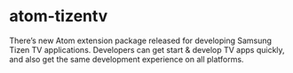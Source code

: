 # atom-tizentv
There’s new Atom extension package released for developing Samsung Tizen TV applications.  Developers can get start &amp; develop TV apps quickly, and also get the same development experience on all platforms.
